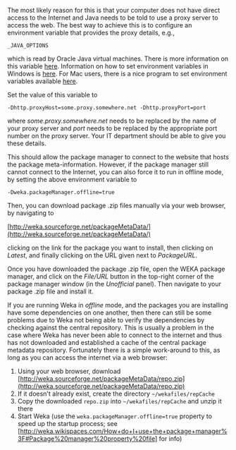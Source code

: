 The most likely reason for this is that your computer does not have direct access to the Internet and Java needs to be told to use a proxy server to access the web. The best way to achieve this is to configure an environment variable that provides the proxy details, e.g.,

```
_JAVA_OPTIONS
```
    
which is read by Oracle Java virtual machines. There is more information on this variable [here](http://stackoverflow.com/questions/28327620/difference-between-java-options-java-tool-options-and-java-opts). Information on how to set environment variables in Windows is [here](http://www.computerhope.com/issues/ch000549.htm). For Mac users, there is a nice program to set environment variables available [here](https://github.com/hschmidt/EnvPane).

Set the value of this variable to

```
-Dhttp.proxyHost=some.proxy.somewhere.net -Dhttp.proxyPort=port
```

where *some.proxy.somewhere.net* needs to be replaced by the name of your proxy server and *port* needs to be replaced by the appropriate port number on the proxy server. Your IT department should be able to give you these details.

This should allow the package manager to connect to the website that hosts the package meta-information. However, if the package manager still cannot connect to the Internet, you can also force it to run in offline mode, by setting the above environment variable to

```
-Dweka.packageManager.offline=true
```

Then, you can download package .zip files manually via your web browser, by navigating to

[http://weka.sourceforge.net/packageMetaData/](http://weka.sourceforge.net/packageMetaData/)

clicking on the link for the package you want to install, then clicking on *Latest*, and finally clicking on the URL given next to *PackageURL*.

Once you have downloaded the package .zip file, open the WEKA package manager, and click on the *File/URL* button in the top-right corner of the package manager window (in the *Unofficial* panel). Then navigate to your package .zip file and install it.

If you are running Weka in *offline* mode, and the packages you are installing have some dependencies on one another, then there can still be some problems due to Weka not being able to verify the dependencies by checking against the central repository. This is usually a problem in the case where Weka has never been able to connect to the internet and thus has not downloaded and established a cache of the central package metadata repository. Fortunately there is a simple work-around to this, as long as you can access the internet via a web browser:

1. Using your web browser, download [http://weka.sourceforge.net/packageMetaData/repo.zip](http://weka.sourceforge.net/packageMetaData/repo.zip)
2. If it doesn't already exist, create the directory `~/wekafiles/repCache`
3. Copy the downloaded `repo.zip` into `~/wekafiles/repCache` and unzip it there
4. Start Weka (use the `weka.packageManager.offline=true` property to speed up the startup process; see [http://weka.wikispaces.com/How+do+I+use+the+package+manager%3F#Package%20manager%20property%20file] for info)
